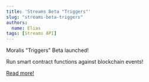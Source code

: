 ```yaml
---
title: 'Streams Beta "Triggers"'
slug: "streams-beta-triggers"
authors:
  name: Elias
tags: [Streams API]
---
```


Moralis "Triggers" Beta launched!

<!-- truncate -->

Run smart contract functions against blockchain events!

[Read more!](/streams-api/evm/triggers)

